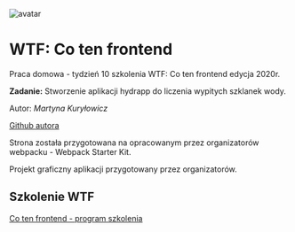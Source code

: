 ![avatar](https://avatars0.githubusercontent.com/u/64781316?s=460&u=98ad0ca4780d26c9a21158fcd4ffb78c9c0aeadf&v=4)

# WTF: Co ten frontend
Praca domowa - tydzień 10 szkolenia WTF: Co ten frontend edycja 2020r.

**Zadanie:** Stworzenie aplikacji hydrapp do liczenia wypitych szklanek wody.

Autor: *Martyna Kuryłowicz*

[Github autora](https://github.com/martynakurylowicz)

Strona została przygotowana na opracowanym przez organizatorów webpacku - Webpack Starter Kit.

Projekt graficzny aplikacji przygotowany przez organizatorów.

## Szkolenie WTF

[Co ten frontend - program szkolenia](https://cotenfrontend.pl/)

